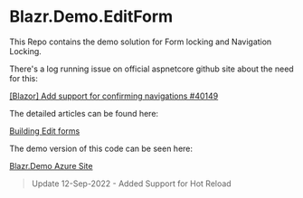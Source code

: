 # Blazr.Demo.EditForm

This Repo contains the demo solution for Form locking and Navigation Locking.

There's a log running issue on official aspnetcore github site about the need for this:

[[Blazor] Add support for confirming navigations #40149](https://github.com/dotnet/aspnetcore/issues/40149#issuecomment-1129780748)

The detailed articles can be found here:

[Building Edit forms](https://shauncurtis.github.io/articles/Building-Edit-Forms.html)

The demo version of this code can be seen here:

[Blazr.Demo Azure Site](https://blazr-demo.azurewebsites.net/)

>Update
> 12-Sep-2022 - Added Support for Hot Reload
